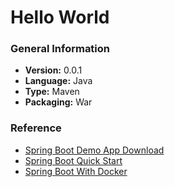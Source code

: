 # Hello World

### General Information

* **Version:** 0.0.1
* **Language:** Java
* **Type:** Maven
* **Packaging:** War

### Reference

* [Spring Boot Demo App Download](https://start.spring.io/)
* [Spring Boot Quick Start](https://spring.io/quickstart)
* [Spring Boot With Docker](https://spring.io/guides/gs/spring-boot-docker/)